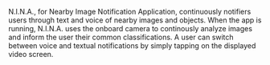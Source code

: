 N.I.N.A., for Nearby Image Notification Application, continuously notifiers users through text and voice of nearby images and objects. When the app is running, N.I.N.A. uses the onboard camera to continously analyze images and inform the user their common classifications. A user can switch between voice and textual notifications by simply tapping on the displayed video screen.

